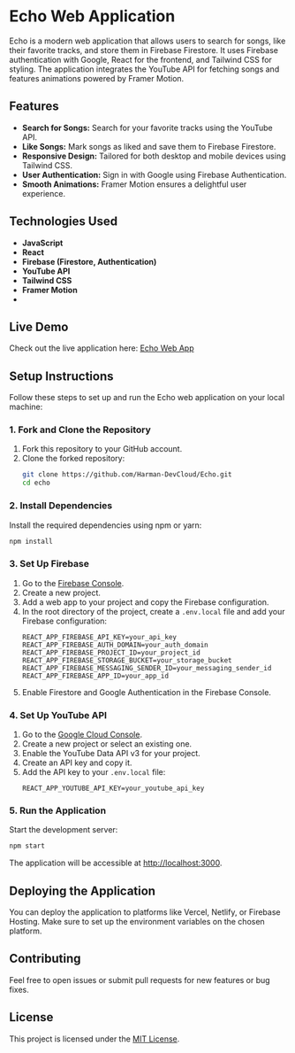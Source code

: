 # Echo Web Application

Echo is a modern web application that allows users to search for songs, like their favorite tracks, and store them in Firebase Firestore. It uses Firebase authentication with Google, React for the frontend, and Tailwind CSS for styling. The application integrates the YouTube API for fetching songs and features animations powered by Framer Motion.

## Features
- **Search for Songs:** Search for your favorite tracks using the YouTube API.
- **Like Songs:** Mark songs as liked and save them to Firebase Firestore.
- **Responsive Design:** Tailored for both desktop and mobile devices using Tailwind CSS.
- **User Authentication:** Sign in with Google using Firebase Authentication.
- **Smooth Animations:** Framer Motion ensures a delightful user experience.

## Technologies Used
- **JavaScript**
- **React**
- **Firebase (Firestore, Authentication)**
- **YouTube API**
- **Tailwind CSS**
- **Framer Motion**
- 
## Live Demo

Check out the live application here: [Echo Web App](https://echo25.netlify.app/)

## Setup Instructions

Follow these steps to set up and run the Echo web application on your local machine:

### 1. Fork and Clone the Repository
1. Fork this repository to your GitHub account.
2. Clone the forked repository:
   ```bash
   git clone https://github.com/Harman-DevCloud/Echo.git
   cd echo
   ```

### 2. Install Dependencies
Install the required dependencies using npm or yarn:
```bash
npm install

```

### 3. Set Up Firebase
1. Go to the [Firebase Console](https://console.firebase.google.com/).
2. Create a new project.
3. Add a web app to your project and copy the Firebase configuration.
4. In the root directory of the project, create a `.env.local` file and add your Firebase configuration:
   ```env
   REACT_APP_FIREBASE_API_KEY=your_api_key
   REACT_APP_FIREBASE_AUTH_DOMAIN=your_auth_domain
   REACT_APP_FIREBASE_PROJECT_ID=your_project_id
   REACT_APP_FIREBASE_STORAGE_BUCKET=your_storage_bucket
   REACT_APP_FIREBASE_MESSAGING_SENDER_ID=your_messaging_sender_id
   REACT_APP_FIREBASE_APP_ID=your_app_id
   ```
5. Enable Firestore and Google Authentication in the Firebase Console.

### 4. Set Up YouTube API
1. Go to the [Google Cloud Console](https://console.cloud.google.com/).
2. Create a new project or select an existing one.
3. Enable the YouTube Data API v3 for your project.
4. Create an API key and copy it.
5. Add the API key to your `.env.local` file:
   ```env
   REACT_APP_YOUTUBE_API_KEY=your_youtube_api_key
   ```

### 5. Run the Application
Start the development server:
```bash
npm start

```

The application will be accessible at [http://localhost:3000](http://localhost:3000).

## Deploying the Application
You can deploy the application to platforms like Vercel, Netlify, or Firebase Hosting. Make sure to set up the environment variables on the chosen platform.

## Contributing
Feel free to open issues or submit pull requests for new features or bug fixes.

## License
This project is licensed under the [MIT License](LICENSE).